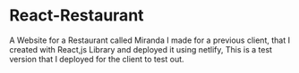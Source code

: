 # React-Restaurant
A Website for a Restaurant called Miranda I made for a previous client, that I created with React,js Library and deployed it using netlify, This is a test version that I deployed for the client to test out.
